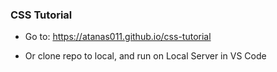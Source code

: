 ### CSS Tutorial

- Go to: https://atanas011.github.io/css-tutorial

- Or clone repo to local, and run on Local Server in VS Code
